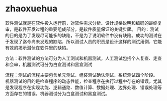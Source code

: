 # zhaoxuehua

软件测试就是在软件投入运行前，对软件需求分析、设计规格说明和编码的最终复审，是软件开发过程的重要组成部分，是软件质量保证的关键步骤。
目的：测试的目的是为了发现尽可能多的缺陷，不是为了说明软件中没有缺陷。成功的测试在于发现了迄今尚未发现的缺陷，所以测试人员的职责是设计这样的测试用例，它能有效的揭示潜伏在软件里的缺陷。

方法：软件测试的方法可分为人工测试和机器测试，人工测试包括个人复查、走查和会审，机器测试可分为白盒测试和黑盒测试

流程：测试的流程主要包含单元测试、组装测试确认测试、系统测试四个阶段。
机器测试的目的是检查程序的动态性能，检查程序在执行过程中存在的错误。尤其是发现程序在实现功能、逻辑通路、数值计算、数据处理、边界处理、错误处理等方面存在的错误。机器测试分为白盒测试和黑盒测试。


